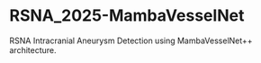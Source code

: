 # RSNA_2025-MambaVesselNet
RSNA Intracranial Aneurysm Detection using MambaVesselNet++ architecture.
